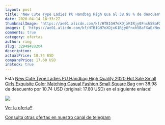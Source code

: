 ```yaml
---
layout: post
title: 'New Cute Type Ladies PU Handbag High Qua al 38.98 % de descuento'
date: 2020-04-14 18:33:27
thumbnailImage: 'https://ae01.alicdn.com/kf/HTB1GH7eXDjxK1Rjy0Fnxh5BaFXaE/New-Cute-Type-Ladies-PU-Handbag-High-Quality-2020-Hot-Sale-Small-Girls-Exquisite-Color-Matching.jpeg_350x350._SL200_.jpeg'
images: [ 'https://ae01.alicdn.com/kf/HTB1GH7eXDjxK1Rjy0Fnxh5BaFXaE/New-Cute-Type-Ladies-PU-Handbag-High-Quality-2020-Hot-Sale-Small-Girls-Exquisite-Color-Matching.jpeg_350x350._SL200_.jpeg' ]
comments: true
category: ofertas
author: ring
slug: 32949488204
description:
actualPrice: 10.74 USD
comparePrice: 17.60 USD
inStock: true
---
```


Está [New Cute Type Ladies PU Handbag High Quality 2020 Hot Sale Small Girls Exquisite Color Matching Casual Fashion Small Square Bag](https://www.amazon.com/dp/32949488204/?tag=redken08-20) con 38.98 de descuento por 10.74 USD (original: 17.60 USD) en el siguiente enlace!

[![](https://ae01.alicdn.com/kf/HTB1GH7eXDjxK1Rjy0Fnxh5BaFXaE/New-Cute-Type-Ladies-PU-Handbag-High-Quality-2020-Hot-Sale-Small-Girls-Exquisite-Color-Matching.jpeg_350x350._SL200_.jpeg)](https://www.amazon.com/dp/32949488204/?tag=redken08-20)

[Ver la oferta!!](https://www.amazon.com/dp/32949488204/?tag=redken08-20)

[Consulta otras ofertas en nuestro canal de telegram](https://t.me/s/ofertas25)
